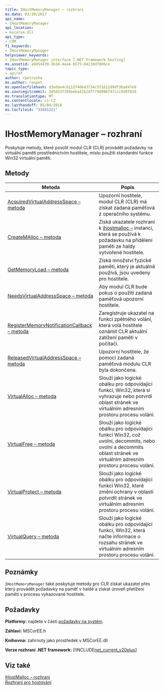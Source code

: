 ```yaml
---
title: IHostMemoryManager – rozhraní
ms.date: 03/30/2017
api_name:
- IHostMemoryManager
api_location:
- mscoree.dll
api_type:
- COM
f1_keywords:
- IHostMemoryManager
helpviewer_keywords:
- IHostMemoryManager interface [.NET Framework hosting]
ms.assetid: a945d439-3b34-4aa4-b575-8413dd7806ce
topic_type:
- apiref
author: rpetrusha
ms.author: ronpet
ms.openlocfilehash: d3edae4cb112f46643734c5f1612d9df36ad47e9
ms.sourcegitcommit: 3d5d33f384eeba41b2dff79d096f47ccc8d8f03d
ms.translationtype: MT
ms.contentlocale: cs-CZ
ms.lasthandoff: 05/04/2018
ms.locfileid: "33441321"
---
```

# <a name="ihostmemorymanager-interface"></a>IHostMemoryManager – rozhraní
Poskytuje metody, které povolit modul CLR (CLR) provádět požadavky na virtuální paměti prostřednictvím hostitele, místo použití standardní funkce Win32 virtuální paměti.  
  
## <a name="methods"></a>Metody  
  
|Metoda|Popis|  
|------------|-----------------|  
|[AcquiredVirtualAddressSpace – metoda](../../../../docs/framework/unmanaged-api/hosting/ihostmemorymanager-acquiredvirtualaddressspace-method.md)|Upozorní hostitele, modul CLR (CLR) má získat zadaná paměťová z operačního systému.|  
|[CreateMAlloc – metoda](../../../../docs/framework/unmanaged-api/hosting/ihostmemorymanager-createmalloc-method.md)|Získá ukazatele rozhraní k [ihostmalloc –](../../../../docs/framework/unmanaged-api/hosting/ihostmalloc-interface.md) instanci, která se používá k požadavku na přidělení paměti ze haldy vytvořené hostitele.|  
|[GetMemoryLoad – metoda](../../../../docs/framework/unmanaged-api/hosting/ihostmemorymanager-getmemoryload-method.md)|Získá množství fyzické paměti, který je aktuálně používá, jsou uvedeny pro hostitele.|  
|[NeedsVirtualAddressSpace – metoda](../../../../docs/framework/unmanaged-api/hosting/ihostmemorymanager-needsvirtualaddressspace-method.md)|Aby modul CLR bude pokus o použití zadaná paměťová upozorní hostitele.|  
|[RegisterMemoryNotificationCallback – metoda](../../../../docs/framework/unmanaged-api/hosting/ihostmemorymanager-registermemorynotificationcallback-method.md)|Zaregistruje ukazatel na funkci zpětného volání, která volá hostitele oznámit CLR aktuální zatížení paměti v počítači.|  
|[ReleasedVirtualAddressSpace – metoda](../../../../docs/framework/unmanaged-api/hosting/ihostmemorymanager-releasedvirtualaddressspace-method.md)|Upozorní hostitele, že pomocí zadaná paměťová modulu CLR byla dokončena.|  
|[VirtualAlloc – metoda](../../../../docs/framework/unmanaged-api/hosting/ihostmemorymanager-virtualalloc-method.md)|Slouží jako logické obálku pro odpovídající funkci, Win32, která si vyhrazuje nebo potvrdí oblast stránek ve virtuálním adresním prostoru procesu volání.|  
|[VirtualFree – metoda](../../../../docs/framework/unmanaged-api/hosting/ihostmemorymanager-virtualfree-method.md)|Slouží jako logické obálku pro odpovídající funkci Win32, což uvolní, decommits, nebo uvolní a decommits oblast stránek ve virtuálním adresním prostoru procesu volání.|  
|[VirtualProtect – metoda](../../../../docs/framework/unmanaged-api/hosting/ihostmemorymanager-virtualprotect-method.md)|Slouží jako logické obálku pro odpovídající funkci Win32, které změní ochrany v oblasti potvrdit stránek ve virtuálním adresním prostoru procesu volání.|  
|[VirtualQuery – metoda](../../../../docs/framework/unmanaged-api/hosting/ihostmemorymanager-virtualquery-method.md)|Slouží jako logické obálku pro odpovídající funkci, Win32, která načte informace o rozsahu stránek ve virtuálním adresním prostoru procesu volání.|  
  
## <a name="remarks"></a>Poznámky  
 `IHostMemoryManager` také poskytuje metody pro CLR získat ukazatel přes který provádět požadavky na paměť v haldě a získat úroveň přetížení paměti v procesu vykazované hostitele.  
  
## <a name="requirements"></a>Požadavky  
 **Platformy:** najdete v části [požadavky na systém](../../../../docs/framework/get-started/system-requirements.md).  
  
 **Záhlaví:** MSCorEE.h  
  
 **Knihovna:** zahrnuty jako prostředek v MSCorEE.dll  
  
 **Verze rozhraní .NET framework:** [!INCLUDE[net_current_v20plus](../../../../includes/net-current-v20plus-md.md)]  
  
## <a name="see-also"></a>Viz také  
 [IHostMalloc – rozhraní](../../../../docs/framework/unmanaged-api/hosting/ihostmalloc-interface.md)  
 [Rozhraní pro hostování](../../../../docs/framework/unmanaged-api/hosting/hosting-interfaces.md)
